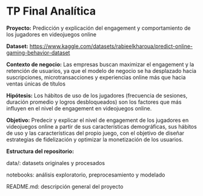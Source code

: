 # TP Final Analítica

**Proyecto:** Predicción y explicación del engagement y comportamiento de los jugadores en videojuegos online

**Dataset:** https://www.kaggle.com/datasets/rabieelkharoua/predict-online-gaming-behavior-dataset

**Contexto de negocio:** Las empresas buscan maximizar el engagement y la retención de usuarios, ya que el modelo de negocio se ha desplazado hacia suscripciones, microtransacciones y experiencias online más que hacia ventas únicas de títulos

**Hipótesis:** Los hábitos de uso de los jugadores (frecuencia de sesiones, duración promedio y logros desbloqueados) son los factores que más influyen en el nivel de engagement en videojuegos online.

**Objetivo:** Predecir y explicar el nivel de engagement de los jugadores en videojuegos online a partir de sus características demográficas, sus hábitos de uso y las características del propio juego, con el objetivo de diseñar estrategias de fidelización y optimizar la monetización de los usuarios.

**Estructura del repositorio:**

data/: datasets originales y procesados

notebooks: análisis exploratorio, preprocesamiento y modelado

README.md: descripción general del proyecto
